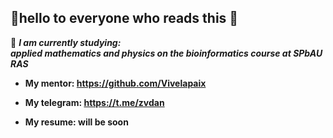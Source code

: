 ## 👋hello to everyone who reads this 👋

🌱 ***I am currently studying:<br>   applied mathematics and physics on the bioinformatics course at SPbAU RAS***

- **My mentor: https://github.com/Vivelapaix**

- **My telegram: https://t.me/zvdan**

- **My resume: will be soon**

